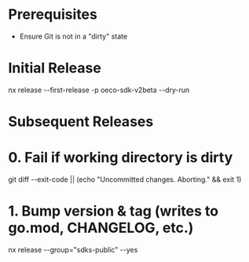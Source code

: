 # Prerequisites
- Ensure Git is not in a "dirty" state

# Initial Release
nx release --first-release -p oeco-sdk-v2beta --dry-run

# Subsequent Releases

# 0. Fail if working directory is dirty
git diff --exit-code || (echo "Uncommitted changes. Aborting." && exit 1)

# 1. Bump version & tag (writes to go.mod, CHANGELOG, etc.)
nx release --group="sdks-public" --yes

